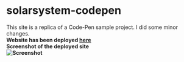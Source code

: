# solarsystem-codepen
This site is a replica of a Code-Pen sample project. I did some minor changes.
<br>
<strong>
  Website has been deployed <a href="https://priceless-goodall-303343.netlify.app/"> here </a> 
</strong>
<br>
<strong> Screenshot of the deployed site <strong>
<br>
![Screenshot](https://firebasestorage.googleapis.com/v0/b/fir-demo-7bbf9.appspot.com/o/Screenshot%20(496).png?alt=media&token=22c23bc5-220c-48d7-933e-9355abc60daf)

